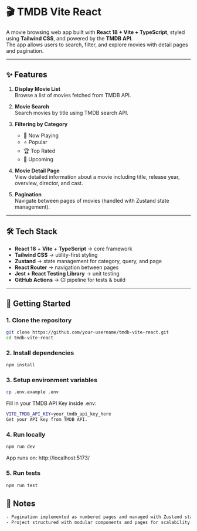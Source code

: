 # 🎬 TMDB Vite React

A movie browsing web app built with **React 18 + Vite + TypeScript**, styled using **Tailwind CSS**, and powered by the **TMDB API**.  
The app allows users to search, filter, and explore movies with detail pages and pagination.

---

## ✨ Features

1. **Display Movie List**  
   Browse a list of movies fetched from TMDB API.

2. **Movie Search**  
   Search movies by title using TMDB search API.

3. **Filtering by Category**

   - 🎥 Now Playing
   - ⭐ Popular
   - 🏆 Top Rated
   - 📅 Upcoming

4. **Movie Detail Page**  
   View detailed information about a movie including title, release year, overview, director, and cast.

5. **Pagination**  
   Navigate between pages of movies (handled with Zustand state management).

---

## 🛠️ Tech Stack

- **React 18** + **Vite** + **TypeScript** → core framework
- **Tailwind CSS** → utility-first styling
- **Zustand** → state management for category, query, and page
- **React Router** → navigation between pages
- **Jest + React Testing Library** → unit testing
- **GitHub Actions** → CI pipeline for tests & build

---

## 🚀 Getting Started

### 1. Clone the repository

```bash
git clone https://github.com/your-username/tmdb-vite-react.git
cd tmdb-vite-react
```

### 2. Install dependencies

```bash
npm install
```

### 3. Setup environment variables

```bash
cp .env.example .env
```

Fill in your TMDB API Key inside .env:

```bash
VITE_TMDB_API_KEY=your_tmdb_api_key_here
Get your API key from TMDB API.
```

### 4. Run locally

```bash
npm run dev
```

App runs on: http://localhost:5173/

### 5. Run tests

```bash
npm run test
```

## 📌 Notes

```bash
- Pagination implemented as numbered pages and managed with Zustand state.
- Project structured with modular components and pages for scalability.
```
